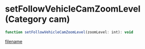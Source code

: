 # setFollowVehicleCamZoomLevel (Category cam)

```js
function setFollowVehicleCamZoomLevel(zoomLevel: int): void
```

[filename](setFollowVehicleCamZoomLevel_m.md ':include')
